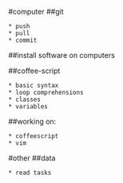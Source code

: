 #computer
##git

	* push
	* pull
	* commit
##install software on computers

##coffee-script

	* basic syntax
	* loop comprehensions
	* classes
	* variables
##working on:

	* coffeescript
	* vim

#other
##data
	
	* read tasks

